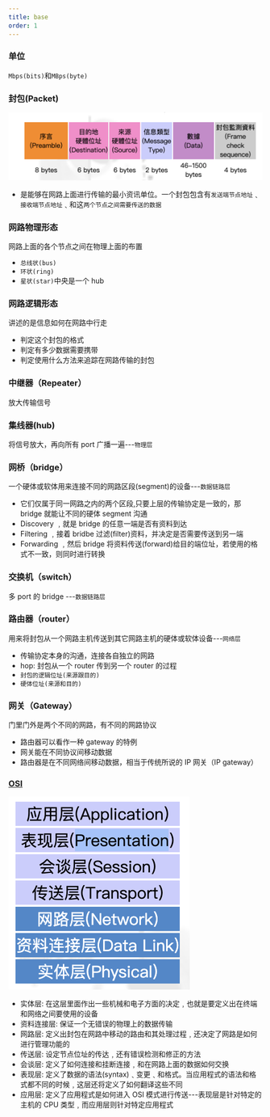 ```yaml
---
title: base
order: 1
---
```


### 单位

`Mbps(bits)`和`MBps(byte)`

### 封包(Packet)

![frame](../assets/network/frame.png)

- 是能够在网路上面进行传输的最小资讯单位。一个封包包含有`发送端节点地址`﹑`接收端节点地址`﹑和这`两个节点之间需要传送的数据`

### 网路物理形态

网路上面的各个节点之间在物理上面的布置

- `总线状(bus)`
- `环状(ring)`
- `星状(star)`中央是一个 hub

### 网路逻辑形态

讲述的是信息如何在网路中行走

- 判定这个封包的格式
- 判定有多少数据需要携带
- 判定使用什么方法来追踪在网路传输的封包

### 中继器（Repeater）

放大传输信号

### 集线器(hub)

将信号放大，再向所有 port 广播一遍---`物理层`

### 网桥（bridge）

一个硬体或软体用来连接不同的网路区段(segment)的设备---`数据链路层`

- 它们仅属于同一网路之内的两个区段,只要上层的传输协定是一致的，那 bridge 就能让不同的硬体 segment 沟通
- Discovery ﹐就是 bridge 的任意一端是否有资料到达
- Filtering ﹐接着 bridbe 过滤(filter)资料，并决定是否需要传送到另一端
- Forwarding ﹐然后 bridge 将资料传送(forward)给目的端位址，若使用的格式不一致，则同时进行转换

### 交换机（switch）

多 port 的 bridge ---`数据链路层`

### 路由器（router）

用来将封包从一个网路主机传送到其它网路主机的硬体或软体设备---`网络层`

- 传输协定本身的沟通，连接各自独立的网路
- hop: 封包从一个 router 传到另一个 router 的过程
- `封包的逻辑位址(来源跟目的)`
- `硬体位址(来源和目的)`

### 网关（Gateway）

门里门外是两个不同的网路，有不同的网路协议

- 路由器可以看作一种 gateway 的特例
- 网关能在不同协议间移动数据
- 路由器是在不同网络间移动数据，相当于传统所说的 IP 网关（IP gateway）

### [OSI](http://www.study-area.org/network/network_ip_model.htm)

![osi](../assets/network/osi.png)

- 实体层: 在这层里面作出一些机械和电子方面的决定﹐也就是要定义出在终端和网络之间要使用的设备
- 资料连接层: 保证一个无错误的物理上的数据传输
- 网路层: 定义出封包在网路中移动的路由和其处理过程﹐还决定了网路是如何进行管理功能的
- 传送层: 设定节点位址的传达﹐还有错误检测和修正的方法
- 会谈层: 定义了如何连接和挂断连接﹐和在网路上面的数据如何交换
- 表现层: 定义了数据的语法(syntax)﹑变更﹑和格式。当应用程式的语法和格式都不同的时候﹐这层还将定义了如何翻译这些不同
- 应用层: 定义了应用程式是如何进入 OSI 模式进行传送---表现层是针对特定的主机的 CPU 类型﹐而应用层则针对特定应用程式
